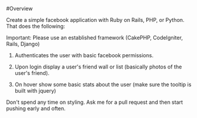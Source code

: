#Overview

Create a simple facebook application with Ruby on Rails, PHP, or Python. That does the following:

Important: Please use an established framework (CakePHP, CodeIgniter, Rails, Django) 

1. Authenticates the user with basic facebook permissions.

2. Upon login display a user's friend wall or list (basically photos of the user's friend).

3. On hover show some basic stats about the user (make sure the tooltip is built with jquery)

Don't spend any time on styling. Ask me for a pull request and then start pushing early and often.

